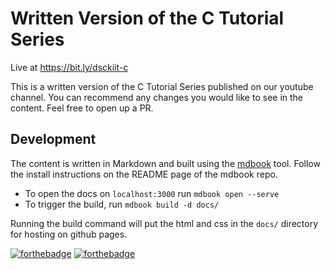 # Written Version of the C Tutorial Series

Live at https://bit.ly/dsckiit-c

This is a written version of the C Tutorial Series published on our youtube channel. You can recommend any changes you would like to see in the content. Feel free to open up a PR.

## Development

The content is written in Markdown and built using the [mdbook](https://github.com/rust-lang/mdBook) tool. Follow the install instructions on the README page of the mdbook repo. 

* To open the docs on `localhost:3000` run `mdbook open --serve`
* To trigger the build, run `mdbook build -d docs/`

Running the build command will put the html and css in the `docs/` directory for hosting on github pages.


[![forthebadge](https://forthebadge.com/images/badges/built-with-love.svg)](https://forthebadge.com) 
[![forthebadge](https://forthebadge.com/images/badges/made-with-c.svg)](https://forthebadge.com)
